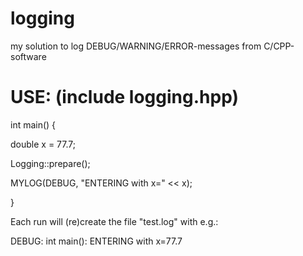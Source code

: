 # logging

my solution to log DEBUG/WARNING/ERROR-messages from C/CPP-software

# USE: (include logging.hpp)

int main() {

  double x = 77.7;

  Logging::prepare();
  
  MYLOG(DEBUG, "ENTERING with x=" << x);

}

Each run will (re)create the file "test.log" with e.g.:

DEBUG: int main(): ENTERING with x=77.7
